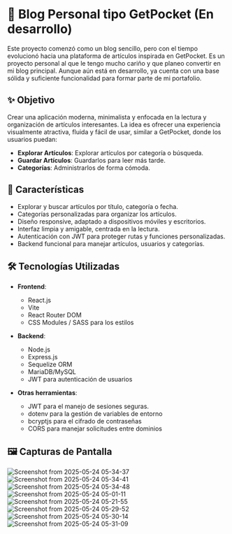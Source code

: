 # 📰 Blog Personal tipo GetPocket (En desarrollo)

Este proyecto comenzó como un blog sencillo, pero con el tiempo evolucionó hacia una plataforma de artículos inspirada en GetPocket. Es un proyecto personal al que le tengo mucho cariño y que planeo convertir en mi blog principal. Aunque aún está en desarrollo, ya cuenta con una base sólida y suficiente funcionalidad para formar parte de mi portafolio.

## ✨ Objetivo

Crear una aplicación moderna, minimalista y enfocada en la lectura y organización de artículos interesantes. La idea es ofrecer una experiencia visualmente atractiva, fluida y fácil de usar, similar a GetPocket, donde los usuarios puedan:

- **Explorar Artículos**: Explorar artículos por categoría o búsqueda.
- **Guardar Artículos**: Guardarlos para leer más tarde.
- **Categorías**: Administrarlos de forma cómoda.

## 🚀 Características

- Explorar y buscar artículos por título, categoría o fecha.
- Categorías personalizadas para organizar los artículos.
- Diseño responsive, adaptado a dispositivos móviles y escritorios.
- Interfaz limpia y amigable, centrada en la lectura.
- Autenticación con JWT para proteger rutas y funciones personalizadas.
- Backend funcional para manejar artículos, usuarios y categorías.

## 🛠️ Tecnologías Utilizadas

- **Frontend**:
  - React.js
  - Vite
  - React Router DOM
  - CSS Modules / SASS para los estilos
 
- **Backend**:
  - Node.js
  - Express.js
  - Sequelize ORM
  - MariaDB/MySQL
  - JWT para autenticación de usuarios
  
- **Otras herramientas**:
  - JWT para el manejo de sesiones seguras.
  - dotenv para la gestión de variables de entorno
  - bcryptjs para el cifrado de contraseñas
  - CORS para manejar solicitudes entre dominios


## 🖼️ Capturas de Pantalla

![Screenshot from 2025-05-24 05-34-37](https://github.com/user-attachments/assets/4bc39845-99b0-46ad-8f24-78a685df2f23)
![Screenshot from 2025-05-24 05-34-41](https://github.com/user-attachments/assets/a0b711f7-c85a-4119-baa6-346460d214c5)
![Screenshot from 2025-05-24 05-34-48](https://github.com/user-attachments/assets/9b6ac104-d337-4ed8-b22d-1aaf3c9253c4)
![Screenshot from 2025-05-24 05-01-11](https://github.com/user-attachments/assets/13a8d4f1-15b0-4110-b2ca-4d2b4eedea39)
![Screenshot from 2025-05-24 05-21-55](https://github.com/user-attachments/assets/1f0a7598-e45c-4a5f-8e3f-b79ff597329d)
![Screenshot from 2025-05-24 05-29-52](https://github.com/user-attachments/assets/ac5fed7e-5ca4-4a6c-b45d-c2ff8710f95d)
![Screenshot from 2025-05-24 05-30-14](https://github.com/user-attachments/assets/fe942ece-89dc-4600-84c0-0f330eb68ca5)
![Screenshot from 2025-05-24 05-31-09](https://github.com/user-attachments/assets/58de2f73-2ef0-4e3f-a57e-4622d54c9442)
